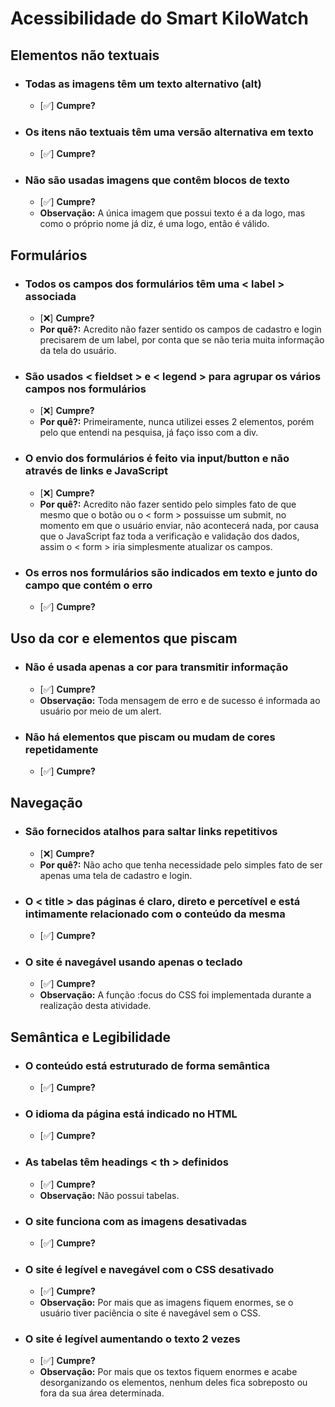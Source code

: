 # Acessibilidade do Smart KiloWatch

## Elementos não textuais

- ### Todas as imagens têm um texto alternativo (alt)
    - [✅] **Cumpre?**

- ### Os itens não textuais têm uma versão alternativa em texto
    - [✅] **Cumpre?**

- ### Não são usadas imagens que contêm blocos de texto
    - [✅] **Cumpre?**
    - **Observação:** A única imagem que possui texto é a da logo, mas como o próprio nome já diz, é uma logo, então é válido.

## Formulários

- ### Todos os campos dos formulários têm uma < label > associada
    - [❌] **Cumpre?**
    - **Por quê?:** Acredito não fazer sentido os campos de cadastro e login precisarem de um label, por conta que se não teria muita informação da tela do usuário.

- ### São usados < fieldset > e < legend > para agrupar os vários campos nos formulários
    - [❌] **Cumpre?**
    - **Por quê?:** Primeiramente, nunca utilizei esses 2 elementos, porém pelo que entendi na pesquisa, já faço isso com a div.

- ### O envio dos formulários é feito via input/button e não através de links e JavaScript
    - [❌] **Cumpre?**
    - **Por quê?:** Acredito não fazer sentido pelo simples fato de que mesmo que o botão ou o < form > possuisse um submit, no momento em que o usuário enviar, não acontecerá nada, por causa que o JavaScript faz toda a verificação e validação dos dados, assim o < form > iria simplesmente atualizar os campos.

- ### Os erros nos formulários são indicados em texto e junto do campo que contém o erro
    - [✅] **Cumpre?**

## Uso da cor e elementos que piscam

- ### Não é usada apenas a cor para transmitir informação
    - [✅] **Cumpre?**
    - **Observação:** Toda mensagem de erro e de sucesso é informada ao usuário por meio de um alert.

- ### Não há elementos que piscam ou mudam de cores repetidamente
    - [✅] **Cumpre?**

## Navegação

- ### São fornecidos atalhos para saltar links repetitivos
    - [❌] **Cumpre?**
    - **Por quê?:** Não acho que tenha necessidade pelo simples fato de ser apenas uma tela de cadastro e login.

- ### O < title > das páginas é claro, direto e percetível e está intimamente relacionado com o conteúdo da mesma
    - [✅] **Cumpre?**

- ### O site é navegável usando apenas o teclado
    - [✅] **Cumpre?**
    - **Observação:** A função :focus do CSS foi implementada durante a realização desta atividade.

## Semântica e Legibilidade

- ### O conteúdo está estruturado de forma semântica
    - [✅] **Cumpre?**

- ### O idioma da página está indicado no HTML
    - [✅] **Cumpre?**

- ### As tabelas têm headings < th > definidos
    - [✅] **Cumpre?**
    - **Observação:** Não possui tabelas.

- ### O site funciona com as imagens desativadas
    - [✅] **Cumpre?**

- ### O site é legível e navegável com o CSS desativado
    - [✅] **Cumpre?**
    - **Observação:** Por mais que as imagens fiquem enormes, se o usuário tiver paciência o site é navegável sem o CSS.

- ### O site é legível aumentando o texto 2 vezes
    - [✅] **Cumpre?**
    - **Observação:** Por mais que os textos fiquem enormes e acabe desorganizando os elementos, nenhum deles fica sobreposto ou fora da sua área determinada.